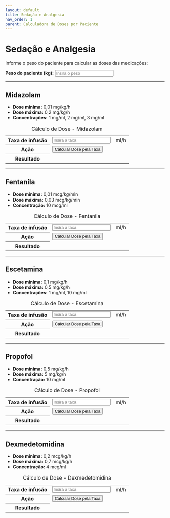 ```yaml
---
layout: default
title: Sedação e Analgesia
nav_order: 1
parent: Calculadora de Doses por Paciente
---
```


# Sedação e Analgesia

Informe o peso do paciente para calcular as doses das medicações:

<div class="form-group">
  <label for="pesoPaciente"><strong>Peso do paciente (kg):</strong></label>
  <input type="number" id="pesoPaciente" placeholder="Insira o peso" min="0" step="any">
</div>

---

## Midazolam

- **Dose mínima:** 0,01 mg/kg/h
- **Dose máxima:** 0,2 mg/kg/h
- **Concentrações:** 1 mg/ml, 2 mg/ml, 3 mg/ml

<table class="calculadora" aria-describedby="tbl-midazolam-desc">
  <caption id="tbl-midazolam-desc">Cálculo de Dose - Midazolam</caption>
  <tbody>
    <tr>
      <th scope="row"><label for="taxaMidazolam">Taxa de infusão</label></th>
      <td data-label="Valor"><input type="number" id="taxaMidazolam" class="input-editavel" placeholder="Insira a taxa" min="0" step="any"></td>
      <td data-label="Unidade">ml/h</td>
    </tr>
    <tr>
      <th scope="row">Ação</th>
      <td data-label="Calcular" colspan="2"><button class="btn-calcular" onclick="calcularDosePorTaxa('midazolam')">Calcular Dose pela Taxa</button></td>
    </tr>
    <tr>
      <th scope="row">Resultado</th>
      <td data-label="Dose Calculada" colspan="2" class="resultado" id="resultadoMidazolam" aria-live="polite"></td>
    </tr>
  </tbody>
</table>

---

## Fentanila

- **Dose mínima:** 0,01 mcg/kg/min
- **Dose máxima:** 0,03 mcg/kg/min
- **Concentração:** 10 mcg/ml

<table class="calculadora" aria-describedby="tbl-fentanila-desc">
  <caption id="tbl-fentanila-desc">Cálculo de Dose - Fentanila</caption>
  <tbody>
    <tr>
      <th scope="row"><label for="taxaFentanila">Taxa de infusão</label></th>
      <td data-label="Valor"><input type="number" id="taxaFentanila" class="input-editavel" placeholder="Insira a taxa" min="0" step="any"></td>
      <td data-label="Unidade">ml/h</td>
    </tr>
    <tr>
      <th scope="row">Ação</th>
      <td data-label="Calcular" colspan="2"><button class="btn-calcular" onclick="calcularDosePorTaxa('fentanila')">Calcular Dose pela Taxa</button></td>
    </tr>
    <tr>
      <th scope="row">Resultado</th>
      <td data-label="Dose Calculada" colspan="2" class="resultado" id="resultadoFentanila" aria-live="polite"></td>
    </tr>
  </tbody>
</table>

---

## Escetamina

- **Dose mínima:** 0,1 mg/kg/h
- **Dose máxima:** 0,5 mg/kg/h
- **Concentrações:** 1 mg/ml, 10 mg/ml

<table class="calculadora" aria-describedby="tbl-escetamina-desc">
  <caption id="tbl-escetamina-desc">Cálculo de Dose - Escetamina</caption>
  <tbody>
    <tr>
      <th scope="row"><label for="taxaEscetamina">Taxa de infusão</label></th>
      <td data-label="Valor"><input type="number" id="taxaEscetamina" class="input-editavel" placeholder="Insira a taxa" min="0" step="any"></td>
      <td data-label="Unidade">ml/h</td>
    </tr>
    <tr>
      <th scope="row">Ação</th>
      <td data-label="Calcular" colspan="2"><button class="btn-calcular" onclick="calcularDosePorTaxa('escetamina')">Calcular Dose pela Taxa</button></td>
    </tr>
    <tr>
      <th scope="row">Resultado</th>
      <td data-label="Dose Calculada" colspan="2" class="resultado" id="resultadoEscetamina" aria-live="polite"></td>
    </tr>
  </tbody>
</table>

---

## Propofol

- **Dose mínima:** 0,5 mg/kg/h
- **Dose máxima:** 5 mg/kg/h
- **Concentração:** 10 mg/ml

<table class="calculadora" aria-describedby="tbl-propofol-desc">
  <caption id="tbl-propofol-desc">Cálculo de Dose - Propofol</caption>
  <tbody>
    <tr>
      <th scope="row"><label for="taxaPropofol">Taxa de infusão</label></th>
      <td data-label="Valor"><input type="number" id="taxaPropofol" class="input-editavel" placeholder="Insira a taxa" min="0" step="any"></td>
      <td data-label="Unidade">ml/h</td>
    </tr>
    <tr>
      <th scope="row">Ação</th>
      <td data-label="Calcular" colspan="2"><button class="btn-calcular" onclick="calcularDosePorTaxa('propofol')">Calcular Dose pela Taxa</button></td>
    </tr>
    <tr>
      <th scope="row">Resultado</th>
      <td data-label="Dose Calculada" colspan="2" class="resultado" id="resultadoPropofol" aria-live="polite"></td>
    </tr>
  </tbody>
</table>

---

## Dexmedetomidina

- **Dose mínima:** 0,2 mcg/kg/h
- **Dose máxima:** 0,7 mcg/kg/h
- **Concentração:** 4 mcg/ml

<table class="calculadora" aria-describedby="tbl-dexmedetomidina-desc">
  <caption id="tbl-dexmedetomidina-desc">Cálculo de Dose - Dexmedetomidina</caption>
  <tbody>
    <tr>
      <th scope="row"><label for="taxaDexmedetomidina">Taxa de infusão</label></th>
      <td data-label="Valor"><input type="number" id="taxaDexmedetomidina" class="input-editavel" placeholder="Insira a taxa" min="0" step="any"></td>
      <td data-label="Unidade">ml/h</td>
    </tr>
    <tr>
      <th scope="row">Ação</th>
      <td data-label="Calcular" colspan="2"><button class="btn-calcular" onclick="calcularDosePorTaxa('dexmedetomidina')">Calcular Dose pela Taxa</button></td>
    </tr>
    <tr>
      <th scope="row">Resultado</th>
      <td data-label="Dose Calculada" colspan="2" class="resultado" id="resultadoDexmedetomidina" aria-live="polite"></td>
    </tr>
  </tbody>
</table>

<script>
// Helper function (pode ficar fora ou dentro do DOMContentLoaded, mas fora é mais seguro)
function getNumericValue(id) {
  const element = document.getElementById(id);
  return element ? parseFloat(element.value) : NaN;
}

// <<< MOVER A FUNÇÃO PARA CÁ >>>
function calcularDosePorTaxa(medicamento) {
  console.log(`calcularDosePorTaxa triggered for ${medicamento}`); // Log
  const peso = getNumericValue('pesoPaciente');
  const taxaInputId = 'taxa' + capitalize(medicamento);
  const taxa = getNumericValue(taxaInputId);
  const resultadoElement = document.getElementById('resultado' + capitalize(medicamento));

  if (!resultadoElement) return;

  if (isNaN(peso) || peso <= 0) {
    return;
  }
   if (isNaN(taxa)) {
     return;
   }
  if (taxa < 0) {
     return;
   }
   resultadoElement.innerHTML = '';

   let resultadoHtml = '';
  let dosePorHora, dosePorPeso;

  switch (medicamento) {
    case 'midazolam':
      [1, 2, 3].forEach(c => {
        dosePorHora = taxa * c;
        dosePorPeso = dosePorHora / peso;
        resultadoHtml += `<strong>${c} mg/ml:</strong> ${dosePorHora.toFixed(2)} mg/h (${dosePorPeso.toFixed(3)} mg/kg/h)<br>`;
      });
      break;
    case 'fentanila':
      dosePorHora = taxa * 10;
      dosePorPeso = dosePorHora / (60 * peso);
      resultadoHtml = `<strong>10 mcg/ml:</strong> ${dosePorHora.toFixed(2)} mcg/h (${dosePorPeso.toFixed(3)} mcg/kg/min)`;
      break;
    case 'escetamina':
      [1, 10].forEach(c => {
        dosePorHora = taxa * c;
        dosePorPeso = dosePorHora / peso;
        resultadoHtml += `<strong>${c} mg/ml:</strong> ${dosePorHora.toFixed(2)} mg/h (${dosePorPeso.toFixed(3)} mg/kg/h)<br>`;
      });
      break;
    case 'propofol':
      dosePorHora = taxa * 10;
      dosePorPeso = dosePorHora / peso;
      resultadoHtml = `<strong>10 mg/ml:</strong> ${dosePorHora.toFixed(2)} mg/h (${dosePorPeso.toFixed(3)} mg/kg/h)`;
      break;
    case 'dexmedetomidina':
      dosePorHora = taxa * 4;
      dosePorPeso = dosePorHora / peso;
      resultadoHtml = `<strong>4 mcg/ml:</strong> ${dosePorHora.toFixed(2)} mcg/h (${dosePorPeso.toFixed(3)} mcg/kg/h)`;
      break;
    default:
      resultadoHtml = 'Medicamento desconhecido.';
  }
  resultadoElement.innerHTML = resultadoHtml;
}

// Helper (pode ficar fora ou dentro)
function capitalize(str) {
  if (!str) return '';
  return str.charAt(0).toUpperCase() + str.slice(1);
}

// Código que PRECISA esperar o DOM carregar fica aqui dentro
document.addEventListener('DOMContentLoaded', function () {
  console.log('DOMContentLoaded for sedonalgesia');
  const meds = ['midazolam', 'fentanila', 'escetamina', 'propofol', 'dexmedetomidina'];
  const pesoInput = document.getElementById('pesoPaciente');

  function calcularTodasDoses() {
      meds.forEach(m => calcularDosePorTaxa(m));
  }

  if (pesoInput) {
      console.log('Adding listener for pesoPaciente');
      pesoInput.addEventListener('input', calcularTodasDoses);
  }

  meds.forEach(m => {
    const taxaInput = document.getElementById('taxa' + capitalize(m));
    if (taxaInput) {
      console.log(`Adding listener for ${taxaInput.id}`);
      taxaInput.addEventListener('input', () => calcularDosePorTaxa(m));
    }
    // O botão onclick já está no HTML, não precisa adicionar listener aqui
   });
 });
 </script>
